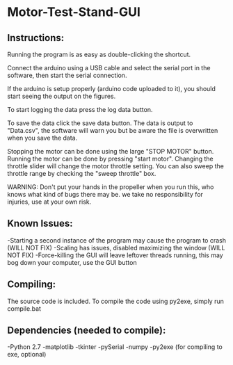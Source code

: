 # Motor-Test-Stand-GUI

## Instructions:

Running the program is as easy as double-clicking the shortcut.

Connect the arduino using a USB cable and select the serial port in the software, then start the serial connection.

If the arduino is setup properly (arduino code uploaded to it), you should start seeing the output on the figures.

To start logging the data press the log data button.

To save the data click the save data button.
The data is output to "Data.csv", the software will warn you but be aware the file is overwritten when you save the data.

Stopping the motor can be done using the large "STOP MOTOR" button.
Running the motor can be done by pressing "start motor".
Changing the throttle slider will change the motor throttle setting.
You can also sweep the throttle range by checking the "sweep throttle" box.

WARNING: Don't put your hands in the propeller when you run this, who knows what kind of bugs there may be.
	 we take no responsibility for injuries, use at your own risk.


## Known Issues:
-Starting a second instance of the program may cause the program to crash (WILL NOT FIX)
-Scaling has issues, disabled maximizing the window (WILL NOT FIX)
-Force-killing the GUI will leave leftover threads running, this may bog down your computer, use the GUI button


## Compiling:

The source code is included.
To compile the code using py2exe, simply run compile.bat

## Dependencies (needed to compile):
-Python 2.7
-matplotlib
-tkinter
-pySerial
-numpy
-py2exe (for compiling to exe, optional)
